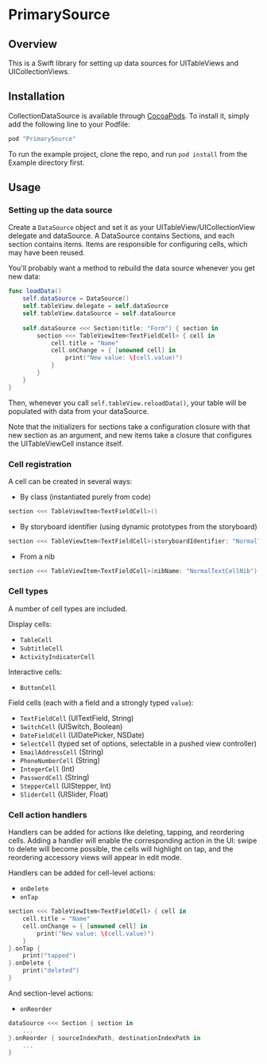 # PrimarySource

## Overview

This is a Swift library for setting up data sources for UITableViews and UICollectionViews.

## Installation

CollectionDataSource is available through [CocoaPods](http://cocoapods.org). To install it, simply add the following line to your Podfile:		
 		 
```ruby
pod "PrimarySource"
```

To run the example project, clone the repo, and run `pod install` from the Example directory first.

## Usage

### Setting up the data source

Create a `DataSource` object and set it as your UITableView/UICollectionView delegate and dataSource.  A DataSource contains Sections, and each section contains items.  Items are responsible for configuring cells, which may have been reused.

You'll probably want a method to rebuild the data source whenever you get new data:

```swift
func loadData()
    self.dataSource = DataSource()
    self.tableView.delegate = self.dataSource
    self.tableView.dataSource = self.dataSource
    
    self.dataSource <<< Section(title: "Form") { section in
        section <<< TableViewItem<TextFieldCell> { cell in
            cell.title = "Name"
            cell.onChange = { [unowned cell] in
                print("New value: \(cell.value)")
            }
        }
    }
}
```

Then, whenever you call `self.tableView.reloadData()`, your table will be populated with data from your dataSource.

Note that the initializers for sections take a configuration closure with that new section as an argument, and new items take a closure that configures the UITableViewCell instance itself.

### Cell registration

A cell can be created in several ways:

* By class (instantiated purely from code)
```swift
section <<< TableViewItem<TextFieldCell>()
```

* By storyboard identifier (using dynamic prototypes from the storyboard)
```swift
section <<< TableViewItem<TextFieldCell>(storyboardIdentifier: "NormalTextCell")
```
* From a nib
```swift
section <<< TableViewItem<TextFieldCell>(nibName: "NormalTextCellNib")
```

### Cell types

A number of cell types are included.

Display cells:
* `TableCell`
* `SubtitleCell`
* `ActivityIndicatorCell`

Interactive cells:
* `ButtonCell`

Field cells (each with a field and a strongly typed `value`):
* `TextFieldCell` (UITextField, String)
* `SwitchCell` (UISwitch, Boolean)
* `DateFieldCell` (UIDatePicker, NSDate)
* `SelectCell` (typed set of options, selectable in a pushed view controller)
* `EmailAddressCell` (String)
* `PhoneNumberCell` (String)
* `IntegerCell` (Int)
* `PasswordCell` (String)
* `StepperCell` (UIStepper, Int)
* `SliderCell` (UISlider, Float)

### Cell action handlers

Handlers can be added for actions like deleting, tapping, and reordering cells.  Adding a handler will enable the corresponding action in the UI: swipe to delete will become possible, the cells will highlight on tap, and the reordering accessory views will appear in edit mode.

Handlers can be added for cell-level actions:

* `onDelete`
* `onTap`

```swift
section <<< TableViewItem<TextFieldCell> { cell in
    cell.title = "Name"
    cell.onChange = { [unowned cell] in
        print("New value: \(cell.value)")
    }
}.onTap { 
    print("tapped") 
}.onDelete { 
    print("deleted") 
}
```

And section-level actions:
* `onReorder`

```swift
dataSource <<< Section { section in
    ...
}.onReorder { sourceIndexPath, destinationIndexPath in 
    ...
}
```
